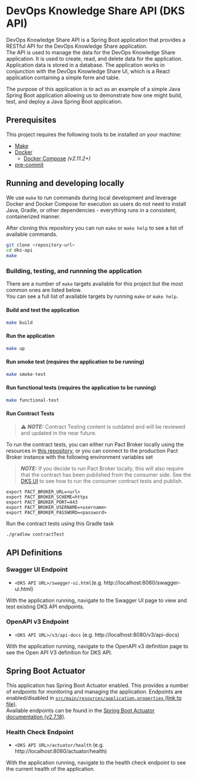 # DevOps Knowledge Share API (DKS API)

DevOps Knowledge Share API is a Spring Boot application that provides a RESTful API for the DevOps Knowledge Share application. \
The API is used to manage the data for the DevOps Knowledge Share application. It is used to create, read, and delete data for the application. \
Application data is stored in a database. The application works in conjunction with the DevOps Knowledge Share UI, which is a React application containing a simple form and table.

The purpose of this application is to act as an example of a simple Java Spring Boot application allowing us to demonstrate how one might build, test, and deploy a Java Spring Boot application.

## Prerequisites

This project requires the following tools to be installed on your machine:

- [Make](https://www.gnu.org/software/make/#download)
- [Docker](https://docs.docker.com/get-docker/)
  - [Docker Compose](https://docs.docker.com/compose/install/#scenario-one-install-docker-desktop) _(v2.11.2+)_
- [pre-commit](https://pre-commit.com/#install)

## Running and developing locally

We use `make` to run commands during local development and leverage Docker and Docker Compose for execution so users do not need to install Java, Gradle, or other dependencies - everything runs in a consistent, containerized manner.

After cloning this repository you can run `make` or  `make help`  to see a list of available commands.

```bash
git clone <repository-url>
cd dks-api
make
```

### Building, testing, and runnning the application

There are a number of `make` targets available for this project but the most common ones are listed below. \
You can see a full list of available targets by running `make` or `make help`.

#### Build and test the application
```bash
make build
```

#### Run the application

```bash
make up
```

#### Run smoke test (requires the application to be running)

```bash
make smoke-test
```

#### Run functional tests (requires the application to be running)

```bash
make functional-test
```

#### Run Contract Tests

> :warning: **_NOTE:_** Contract Testing content is outdated and will be reviewed and updated in the near future.

To run the contract tests, you can either run Pact Broker locally using the resources in [this repository](<add link>), or you can connect to the production Pact Broker instance with the following environment variables set

> **_NOTE:_** If you decide to run Pact Broker locally, this will also require that the contract has been published from the consumer side. See the [DKS UI](https://github.com/liatrio/dks-ui) to see how to run the consumer contract tests and publish.

```
export PACT_BROKER_URL=<url>
export PACT_BROKER_SCHEME=https
export PACT_BROKER_PORT=443
export PACT_BROKER_USERNAME=<username>
export PACT_BROKER_PASSWORD=<password>
```

Run the contract tests using this Gradle task

```bash
./gradlew contractTest
```

## API Definitions

### Swagger UI Endpoint

   - `<DKS API URL>/swagger-ui.html`(e.g. http://localhost:8080/swagger-ui.html)

With the application running, navigate to the Swagger UI page to view and test existing DKS API endpoints.

### OpenAPI v3 Endpoint

   - `<DKS API URL>/v3/api-docs` (e.g. http://localhost:8080/v3/api-docs)

With the application running, navigate to the OpenAPI v3 definition page to see the Open API V3 definition for DKS API.

## Spring Boot Actuator

This application has Spring Boot Actuator enabled. This provides a number of endpoints for monitoring and managing the application.
Endpoints are enabled/disabled in  [`src/main/resources/application.properties` (link to file)](./src/main/resources/application.properties). \
Available endpoints can be found in the [Spring Boot Actuator documentation (v2.7.18)](https://docs.spring.io/spring-boot/docs/2.7.18/reference/html/actuator.html#actuator.endpoints).

### Health Check Endpoint

   - `<DKS API URL>/actuator/health` (e.g. http://localhost:8080/actuator/health)

With the application running, navigate to the health check endpoint to see the current health of the application.
